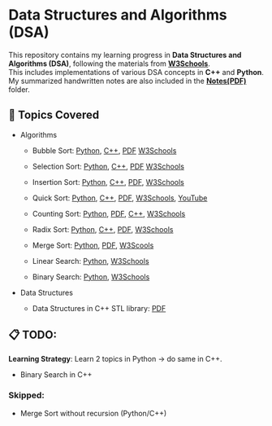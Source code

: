 # Data Structures and Algorithms (DSA)

This repository contains my learning progress in **Data Structures and Algorithms (DSA)**, following the materials from [**W3Schools**](https://www.w3schools.com/dsa/index.php).  
This includes implementations of various DSA concepts in **C++** and **Python**.  
My summarized handwritten notes are also included in the [**Notes(PDF)**](/Notes(PDF)/) folder.


## 📌 Topics Covered

- Algorithms
  - Bubble Sort: [Python](/Python/bubble_sort.py), [C++](CPP/bubbleSort.cpp), [PDF](/Notes(PDF)/BubbleSort.pdf) [W3Schools](https://www.w3schools.com/dsa/dsa_algo_bubblesort.php)
  
  - Selection Sort: [Python](/Python/selection_sort.py), [C++](CPP/selectionSort.cpp), [PDF](/Notes(PDF)/SelectionSort.pdf) [W3Schools](https://www.w3schools.com/dsa/dsa_algo_selectionsort.php)
  
  - Insertion Sort: [Python](/Python/insertion_sort.py), [C++](/CPP/insertionSort.cpp), [PDF](/Notes(PDF)/InsertionSort.pdf), [W3Schools](https://www.w3schools.com/dsa/dsa_algo_insertionsort.php)
  
  - Quick Sort: [Python](/Python/bubble_sort.py), [C++](CPP/quickSort.cpp), [PDF](/Notes(PDF)/QuickSort.pdf), [W3Schools](https://www.w3schools.com/dsa/dsa_algo_quicksort.php), [YouTube](https://www.youtube.com/watch?v=WprjBK0p6rw)

  - Counting Sort: [Python](/Python/counting_sort.py), [PDF](/Notes(PDF)/CountingSort.pdf), [C++](/CPP/countingSort.cpp), [W3Schools](https://www.w3schools.com/dsa/dsa_algo_countingsort.php)
  
  - Radix Sort: [Python](/Python/radix_sort.py), [C++](/CPP/radixSort.cpp), [PDF](/Notes(PDF)/RadixSort.pdf), [W3Schools](https://www.w3schools.com/dsa/dsa_algo_radixsort.php)

  - Merge Sort: [Python](/Python/merge_sort.py), [PDF](/Notes(PDF)/MergeSort.pdf), [W3Scools](https://www.w3schools.com/dsa/dsa_algo_mergesort.php)

  - Linear Search: [Python](/Python/linear_search.py), [W3Schools](https://www.w3schools.com/dsa/dsa_algo_linearsearch.php)

  - Binary Search: [Python](/Python/binary_search.py), [W3Schools](https://www.w3schools.com/dsa/dsa_algo_binarysearch.php)

- Data Structures
  - Data Structures in C++ STL library: [PDF](/Notes(PDF)/STL.pdf)

## 📋 TODO:

**Learning Strategy**: Learn 2 topics in Python -> do same in C++.

- Binary Search in C++

### **Skipped**:

- Merge Sort without recursion (Python/C++)